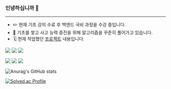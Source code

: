 ### 인녕하십니까 👋

----

<!--
**gahuileeee/gahuileeee** is a ✨ _special_ ✨ repository because its `README.md` (this file) appears on your GitHub profile.

Here are some ideas to get you started:

- 🔭 I’m currently working on ...
- 🌱 I’m currently learning ...
- 👯 I’m looking to collaborate on ...
- 🤔 I’m looking for help with ...
- 💬 Ask me about ...
- 📫 How to reach me: ...
- 😄 Pronouns: ...
- ⚡ Fun fact: ...
-->

* :pencil2: 현재 기초 강의 수료 후 백엔드 국비 과정을 수강 중입니다.
* :memo: 기초를 쌓고 사고 능력 증진을 위해 알고리즘을 꾸준히 풀어가고 있습니다.
* :spiral_calendar: 현재 작업했던 [프로젝트](https://github.com/gahuileeee/project) 내용입니다.
<p>
    <img src="https://img.shields.io/badge/JavaScript-#F5FF38?style=flat&logo=JavaScript&logoColor=white">
    <img src="https://img.shields.io/badge/CSS3-#40A9FF?style=flat&logo=CSS3&logoColor=white">
    <img src="https://img.shields.io/badge/HTML5-#FF7B00?style=flat&logo=HTML5&logoColor=white">
</p>
<p>
    <img src="https://img.shields.io/badge/MySQL-4479A1?style=flat&logo=MySQL&logoColor=white">
    <img src="https://img.shields.io/badge/MariaDB-003545?style=flat&logo=MariaDB&logoColor=white">
    <img src="https://img.shields.io/badge/OracleDB-F80000?style=flat&logo=Oracle&logoColor=white">
</p>



![Anurag's GitHub stats](https://github-readme-stats.vercel.app/api?username=gahuileeee&show_icons=true&theme=②default)


[![Solved.ac Profile](http://mazassumnida.wtf/api/v2/generate_badge?boj=dmakdmak12)](https://solved.ac/dmakdmak12/)
